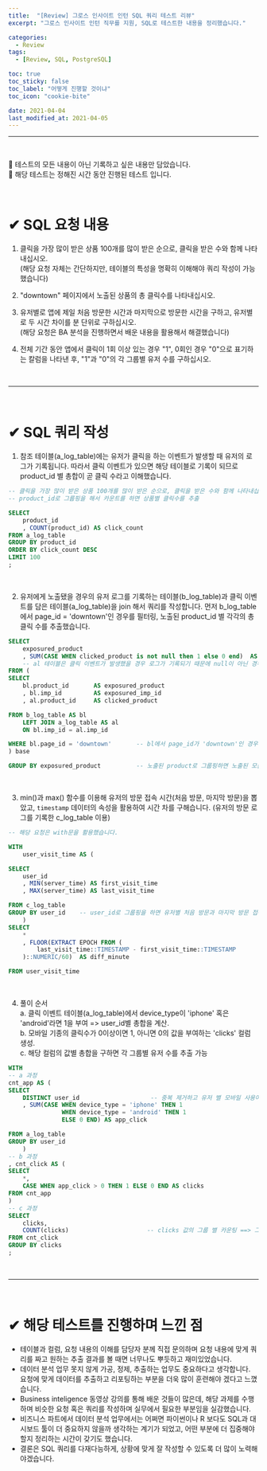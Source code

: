 ```yaml
---
title:  "[Review] 그로스 인사이트 인턴 SQL 쿼리 테스트 리뷰"
excerpt: "그로스 인사이트 인턴 직무를 지원, SQL로 테스트한 내용을 정리했습니다."

categories:
  - Review
tags:
  - [Review, SQL, PostgreSQL]

toc: true
toc_sticky: false
toc_label: "어떻게 진행할 것이냐"
toc_icon: "cookie-bite"

date: 2021-04-04
last_modified_at: 2021-04-05
---
```



*********

<br>

🚫 테스트의 모든 내용이 아닌 기록하고 싶은 내용만 담았습니다. <br>
🚫 해당 테스트는 정해진 시간 동안 진행된 테스트 입니다.

<br>

# ✔ SQL 요청 내용

1) 클릭을 가장 많이 받은 상품 100개를 많이 받은 순으로, 클릭을 받은 수와 함께 나타내십시오. <br>
(해당 요청 자체는 간단하지만, 테이블의 특성을 명확히 이해해야 쿼리 작성이 가능했습니다) <br>

2) "downtown" 페이지에서 노출된 상품의 총 클릭수를 나타내십시오. <br>

3) 유저별로 앱에 제일 처음 방문한 시간과 마지막으로 방문한 시간을 구하고, 유저별로 두 시간 차이를 분 단위로 구하십시오. <br>
(해당 요청은 BA 분석을 진행하면서 배운 내용을 활용해서 해결했습니다) <br>

4) 전체 기간 동안 앱에서 클릭이 1회 이상 있는 경우 "1", 0회인 경우 "0"으로 표기하는 칼럼을 나타낸 후, "1"과 "0"의 각 그룹별 유저 수를 구하십시오. <br>

<br>

**********************************

<br>

# ✔ SQL 쿼리 작성

1) 참조 테이블(a_log_table)에는 유저가 클릭을 하는 이벤트가 발생할 때 유저의 로그가 기록됩니다. 따라서 클릭 이벤트가 있으면 해당 테이블로 기록이 되므로 product_id 별 총합이 곧 클릭 수라고 이해했습니다.

```sql
-- 클릭을 가장 많이 받은 상품 100개를 많이 받은 순으로, 클릭을 받은 수와 함께 나타내십시오.
-- product_id로 그룹핑을 해서 카운트를 하면 상품별 클릭수를 추출

SELECT
    product_id
    , COUNT(product_id) AS click_count
FROM a_log_table
GROUP BY product_id
ORDER BY click_count DESC
LIMIT 100
;
```

<br>

2) 유저에게 노출됐을 경우의 유저 로그를 기록하는 테이블(b_log_table)과 클릭 이벤트를 담은 테이블(a_log_table)을 join 해서 쿼리를 작성합니다. 먼저 b_log_table에서 page_id = 'downtown'인 경우를 필터링, 노출된 product_id 별 각각의 총 클릭 수를 추출했습니다.

```sql
SELECT
    exposured_product
    , SUM(CASE WHEN clicked_product is not null then 1 else 0 end)  AS clicked_amount
    -- al 테이블은 클릭 이벤트가 발생했을 경우 로그가 기록되기 때문에 null이 아닌 경우 해당 프로덕트를 클릭한 것으로 이해
FROM (
SELECT
    bl.product_id       AS exposured_product
    , bl.imp_id         AS exposured_imp_id
    , al.product_id     AS clicked_product

FROM b_log_table AS bl
    LEFT JOIN a_log_table AS al
    ON bl.imp_id = al.imp_id

WHERE bl.page_id = 'downtown'       -- bl에서 page_id가 'downtown'인 경우 필터링
) base  

GROUP BY exposured_product          -- 노출된 product로 그룹핑하면 노출된 모든 상품 각각의 총 클릭수 추출          

```

<br>

3) min()과 max() 함수를 이용해 유저의 방문 접속 시간(처음 방문, 마지막 방문)을 뽑았고, `timestamp` 데이터의 속성을 활용하여 시간 차를 구해습니다. (유저의 방문 로그를 기록한 c_log_table 이용)

```sql
-- 해당 요청은 with문을 활용했습니다.

WITH
    user_visit_time AS (

SELECT
    user_id
    , MIN(server_time) AS first_visit_time
    , MAX(server_time) AS last_visit_time

FROM c_log_table
GROUP BY user_id    -- user_id로 그룹핑을 하면 유저별 처음 방문과 마지막 방문 접속 시간이 추출
    )
SELECT
    *
    , FLOOR(EXTRACT EPOCH FROM (
        last_visit_time::TIMESTAMP - first_visit_time::TIMESTAMP
    )::NUMERIC/60)  AS diff_minute

FROM user_visit_time        

```

<br>

4) 풀이 순서 <br> 
   a. 클릭 이벤트 테이블(a_log_table)에서 device_type이 'iphone' 혹은 'android'라면 1을 부여 => user_id별 총합을 계산.  <br>
   b. 모바일 기종의 클릭수가 0이상이면 1, 아니면 0의 값을 부여하는 'clicks' 컬럼 생성. <br>
   c. 해당 컬럼의 값별 총합을 구하면 각 그룹별 유저 수를 추출 가능 <Br>

```sql
WITH
-- a 과정
cnt_app AS (                            
SELECT
	DISTINCT user_id                    -- 중복 제거하고 유저 별 모바일 사용여부 파악
	, SUM(CASE WHEN device_type = 'iphone' THEN 1 
               WHEN device_type = 'android' THEN 1 
               ELSE 0 END) AS app_click

FROM a_log_table 
GROUP BY user_id
    )
-- b 과정
, cnt_click AS (                       
SELECT 
	*,
	CASE WHEN app_click > 0 THEN 1 ELSE 0 END AS clicks
FROM cnt_app
)
-- c 과정
SELECT                                  
	clicks,
	COUNT(clicks)                      -- clicks 값의 그룹 별 카운팅 ==> 그룹 별 유저 수 추출
FROM cnt_click
GROUP BY clicks
;
```

<br>

*****************************

<br>


# ✔ 해당 테스트를 진행하며 느낀 점

- 테이블과 컬럼, 요청 내용의 이해를 담당자 분께 직접 문의하며 요청 내용에 맞게 쿼리를 짜고 원하는 추출 결과를 볼 때면 너무나도 뿌듯하고 재미있었습니다.
- 데이터 분석 업무 못지 않게 가공, 정제, 추출하는 업무도 중요하다고 생각합니다. 요청에 맞게 데이터를 추출하고 리포팅하는 부분을 더욱 많이 훈련해야 겠다고 느꼈습니다.
- Business inteligence 동영상 강의를 통해 배운 것들이 많은데, 해당 과제를 수행하며 비슷한 요청 혹은 쿼리를 작성하며 실무에서 필요한 부분임을 실감했습니다.
- 비즈니스 파트에서 데이터 분석 업무에서는 어쩌면 파이썬이나 R 보다도 SQL과 대시보드 툴이 더 중요하지 않을까 생각하는 계기가 되었고, 어떤 부분에 더 집중해야 할지 정리하는 시간이 갖기도 했습니다. 
- 결론은 SQL 쿼리를 다재다능하게, 상황에 맞게 잘 작성할 수 있도록 더 많이 노력해야겠습니다.

<br>
<br>